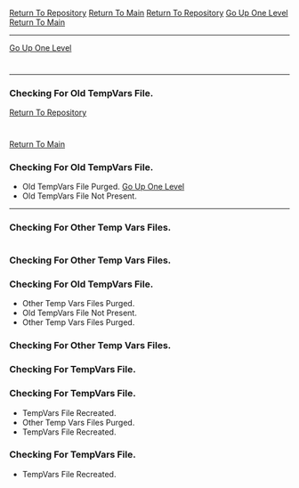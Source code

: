 [Return To Repository](https://github.com/DigitalWarrior/piholeparser/)
[Return To Main](https://github.com/DigitalWarrior/piholeparser/blob/master/RecentRunLogs/Mainlog.md)
[Return To Repository](https://github.com/DigitalWarrior/piholeparser/)
[Go Up One Level](https://github.com/DigitalWarrior/piholeparser/blob/master/RecentRunLogs/TopLevelScripts/10-Running-Initial-Tasks.md)
[Return To Main](https://github.com/DigitalWarrior/piholeparser/blob/master/RecentRunLogs/Mainlog.md)
____________________________________
[Go Up One Level](https://github.com/DigitalWarrior/piholeparser/blob/master/RecentRunLogs/TopLevelScripts/10-Running-Initial-Tasks.md)
# 
____________________________________
### Checking For Old TempVars File.
[Return To Repository](https://github.com/DigitalWarrior/piholeparser/)
# 
[Return To Main](https://github.com/DigitalWarrior/piholeparser/blob/master/RecentRunLogs/Mainlog.md)
### Checking For Old TempVars File.
* Old TempVars File Purged.
[Go Up One Level](https://github.com/DigitalWarrior/piholeparser/blob/master/RecentRunLogs/TopLevelScripts/10-Running-Initial-Tasks.md)
* Old TempVars File Not Present.

____________________________________

### Checking For Other Temp Vars Files.
# 
### Checking For Other Temp Vars Files.
### Checking For Old TempVars File.
* Other Temp Vars Files Purged.
* Old TempVars File Not Present.
* Other Temp Vars Files Purged.



### Checking For Other Temp Vars Files.
### Checking For TempVars File.
### Checking For TempVars File.
* TempVars File Recreated.
* Other Temp Vars Files Purged.
* TempVars File Recreated.

### Checking For TempVars File.
* TempVars File Recreated.
